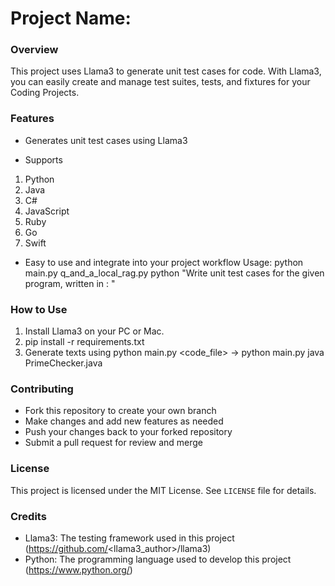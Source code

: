 # Project Name: <Unit Test Generator>

### Overview

This project uses Llama3 to generate unit test cases for code. With Llama3, you can easily create and manage test suites, tests, 
and fixtures for your Coding Projects.

### Features

* Generates unit test cases using Llama3

* Supports
1. Python
2. Java
3. C#
4. JavaScript
5. Ruby
6. Go
7. Swift

* Easy to use and integrate into your project workflow
Usage:
python main.py q_and_a_local_rag.py python "Write unit test cases for the given program, written in : "

### How to Use

1. Install Llama3 on your PC or Mac.
2. pip install -r requirements.txt
3. Generate texts using python main.py <language> <code_file> -> python main.py java PrimeChecker.java


### Contributing

* Fork this repository to create your own branch
* Make changes and add new features as needed
* Push your changes back to your forked repository
* Submit a pull request for review and merge

### License

This project is licensed under the MIT License. See `LICENSE` file for details.

### Credits
* Llama3: The testing framework used in this project (https://github.com/<llama3_author>/llama3)
* Python: The programming language used to develop this project (https://www.python.org/)
